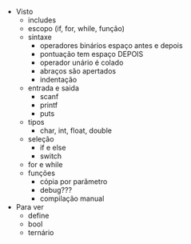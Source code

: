 - Visto
    - includes
    - escopo (if, for, while, função)
    - sintaxe
        - operadores binários espaço antes e depois
        - pontuação tem espaço DEPOIS
        - operador unário é colado
        - abraços são apertados
        - indentação
    - entrada e saida
        - scanf
        - printf
        - puts
    - tipos
        - char, int, float, double
    - seleção
        - if e else
        - switch
    - for e while
    - funções
        - cópia por parâmetro
        - debug???
        - compilação manual
- Para ver
    - define
    - bool
    - ternário
